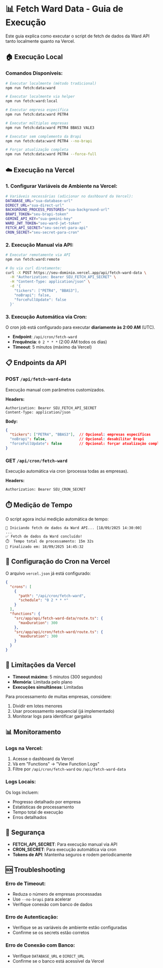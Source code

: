 # 📊 Fetch Ward Data - Guia de Execução

Este guia explica como executar o script de fetch de dados da Ward API tanto localmente quanto na Vercel.

## 🏠 Execução Local

### Comandos Disponíveis:

```bash
# Executar localmente (método tradicional)
npm run fetch:data:ward

# Executar localmente via helper
npm run fetch:ward:local

# Executar empresa específica
npm run fetch:data:ward PETR4

# Executar múltiplas empresas
npm run fetch:data:ward PETR4 BBAS3 VALE3

# Executar sem complemento da Brapi
npm run fetch:data:ward PETR4 --no-brapi

# Forçar atualização completa
npm run fetch:data:ward PETR4 --force-full
```

## ☁️ Execução na Vercel

### 1. Configurar Variáveis de Ambiente na Vercel:

```bash
# Variáveis necessárias (adicionar no dashboard da Vercel):
DATABASE_URL="sua-database-url"
DIRECT_URL="sua-direct-url"
BACKGROUND_PROCESS_POSTGRES="sua-background-url"
BRAPI_TOKEN="seu-brapi-token"
GEMINI_API_KEY="sua-gemini-key"
WARD_JWT_TOKEN="seu-ward-jwt-token"
FETCH_API_SECRET="seu-secret-para-api"
CRON_SECRET="seu-secret-para-cron"
```

### 2. Execução Manual via API:

```bash
# Executar remotamente via API
npm run fetch:ward:remote

# Ou via curl diretamente:
curl -X POST https://seu-dominio.vercel.app/api/fetch-ward-data \
  -H "Authorization: Bearer SEU_FETCH_API_SECRET" \
  -H "Content-Type: application/json" \
  -d '{
    "tickers": ["PETR4", "BBAS3"],
    "noBrapi": false,
    "forceFullUpdate": false
  }'
```

### 3. Execução Automática via Cron:

O cron job está configurado para executar **diariamente às 2:00 AM** (UTC).

- **Endpoint**: `/api/cron/fetch-ward`
- **Frequência**: `0 2 * * *` (2:00 AM todos os dias)
- **Timeout**: 5 minutos (máximo da Vercel)

## 📋 Endpoints da API

### POST `/api/fetch-ward-data`
Execução manual com parâmetros customizados.

**Headers:**
```
Authorization: Bearer SEU_FETCH_API_SECRET
Content-Type: application/json
```

**Body:**
```json
{
  "tickers": ["PETR4", "BBAS3"],  // Opcional: empresas específicas
  "noBrapi": false,               // Opcional: desabilitar Brapi
  "forceFullUpdate": false        // Opcional: forçar atualização completa
}
```

### GET `/api/cron/fetch-ward`
Execução automática via cron (processa todas as empresas).

**Headers:**
```
Authorization: Bearer SEU_CRON_SECRET
```

## ⏱️ Medição de Tempo

O script agora inclui medição automática de tempo:

```
🚀 Iniciando fetch de dados da Ward API... [18/09/2025 14:30:00]
...
✅ Fetch de dados da Ward concluído!
⏱️  Tempo total de processamento: 15m 32s
📅 Finalizado em: 18/09/2025 14:45:32
```

## 🔧 Configuração do Cron na Vercel

O arquivo `vercel.json` já está configurado:

```json
{
  "crons": [
    {
      "path": "/api/cron/fetch-ward",
      "schedule": "0 2 * * *"
    }
  ],
  "functions": {
    "src/app/api/fetch-ward-data/route.ts": {
      "maxDuration": 300
    },
    "src/app/api/cron/fetch-ward/route.ts": {
      "maxDuration": 300
    }
  }
}
```

## 🚨 Limitações da Vercel

- **Timeout máximo**: 5 minutos (300 segundos)
- **Memória**: Limitada pelo plano
- **Execuções simultâneas**: Limitadas

Para processamento de muitas empresas, considere:
1. Dividir em lotes menores
2. Usar processamento sequencial (já implementado)
3. Monitorar logs para identificar gargalos

## 📊 Monitoramento

### Logs na Vercel:
1. Acesse o dashboard da Vercel
2. Vá em "Functions" → "View Function Logs"
3. Filtre por `/api/cron/fetch-ward` ou `/api/fetch-ward-data`

### Logs Locais:
Os logs incluem:
- Progresso detalhado por empresa
- Estatísticas de processamento
- Tempo total de execução
- Erros detalhados

## 🔐 Segurança

- **FETCH_API_SECRET**: Para execução manual via API
- **CRON_SECRET**: Para execução automática via cron
- **Tokens de API**: Mantenha seguros e rodem periodicamente

## 🆘 Troubleshooting

### Erro de Timeout:
- Reduza o número de empresas processadas
- Use `--no-brapi` para acelerar
- Verifique conexão com banco de dados

### Erro de Autenticação:
- Verifique se as variáveis de ambiente estão configuradas
- Confirme se os secrets estão corretos

### Erro de Conexão com Banco:
- Verifique `DATABASE_URL` e `DIRECT_URL`
- Confirme se o banco está acessível da Vercel
